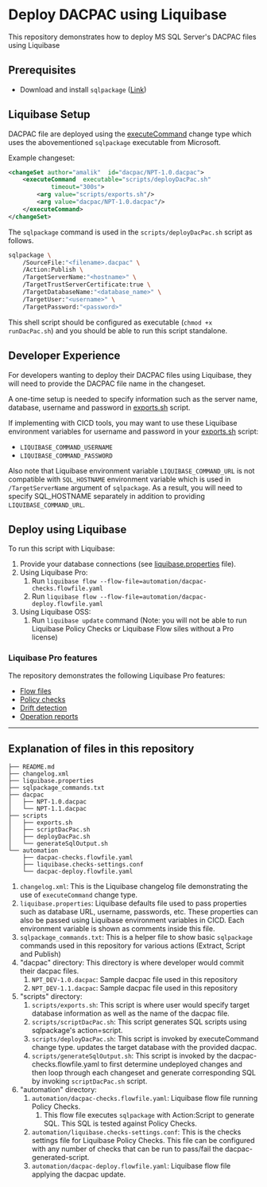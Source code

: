 # Deploy DACPAC using Liquibase

This repository demonstrates how to deploy MS SQL Server's DACPAC files using Liquibase

## Prerequisites

* Download and install `sqlpackage` ([Link](https://learn.microsoft.com/en-us/sql/tools/sqlpackage/sqlpackage-download?view=sql-server-ver16))

## Liquibase Setup

DACPAC file are deployed using the [executeCommand](https://docs.liquibase.com/change-types/execute-command.html) change type which uses the abovementioned `sqlpackage` executable from Microsoft. 

Example changeset:

```xml
<changeSet author="amalik"  id="dacpac/NPT-1.0.dacpac">  
    <executeCommand  executable="scripts/deployDacPac.sh"  
            timeout="300s">  
        <arg value="scripts/exports.sh"/>
        <arg value="dacpac/NPT-1.0.dacpac"/>
    </executeCommand>  
</changeSet>
```

The `sqlpackage` command is used in the `scripts/deployDacPac.sh` script as follows. 

```sh
sqlpackage \
    /SourceFile:"<filename>.dacpac" \
    /Action:Publish \
    /TargetServerName:"<hostname>" \
    /TargetTrustServerCertificate:true \
    /TargetDatabaseName:"<database_name>" \
    /TargetUser:"<username>" \
    /TargetPassword:"<password>"
```

This shell script should be configured as executable (`chmod +x runDacPac.sh`) and you should be able to run this script standalone.

## Developer Experience

For developers wanting to deploy their DACPAC files using Liquibase, they will need to provide the DACPAC file name in the changeset. 

A one-time setup is needed to specify information such as the server name, database, username and password in [exports.sh](scripts/exports.sh) script.

If implementing with CICD tools, you may want to use these Liquibase environment variables for username and password in your [exports.sh](scripts/exports.sh) script:
* `LIQUIBASE_COMMAND_USERNAME`
* `LIQUIBASE_COMMAND_PASSWORD`

Also note that Liquibase environment variable `LIQUIBASE_COMMAND_URL` is not compatible with `SQL_HOSTNAME` environment variable which is used in `/TargetServerName` argument of `sqlpackage`. As a result, you will need to specify SQL_HOSTNAME separately in addition to providing `LIQUIBASE_COMMAND_URL`. 

## Deploy using Liquibase

To run this script with Liquibase:

1. Provide your database connections (see [liquibase.properties](liquibase.properties) file). 
1. Using Liquibase Pro:
    1. Run `liquibase flow --flow-file=automation/dacpac-checks.flowfile.yaml`
    1. Run `liquibase flow --flow-file=automation/dacpac-deploy.flowfile.yaml`
1. Using Liquibase OSS:
    1. Run `liquibase update` command (Note: you will not be able to run Liquibase Policy Checks or Liquibase Flow siles without a Pro license)

### Liquibase Pro features

The repository demonstrates the following Liquibase Pro features:
* [Flow files](https://docs.liquibase.com/liquibase-pro/flow/home.html)
* [Policy checks](https://docs.liquibase.com/liquibase-pro/policy-checks/home.html)
* [Drift detection](https://docs.liquibase.com/workflows/liquibase-community/drift-detection.html)
* [Operation reports](https://docs.liquibase.com/liquibase-pro/observability/operation-reports.html)

----

## Explanation of files in this repository

```log
├── README.md
├── changelog.xml
├── liquibase.properties
├── sqlpackage_commands.txt
├── dacpac
│   ├── NPT-1.0.dacpac
│   └── NPT-1.1.dacpac
├── scripts
│   ├── exports.sh
│   ├── scriptDacPac.sh
│   ├── deployDacPac.sh
│   └── generateSqlOutput.sh
└── automation
    ├── dacpac-checks.flowfile.yaml
    ├── liquibase.checks-settings.conf
    └── dacpac-deploy.flowfile.yaml
```

1. `changelog.xml`: This is the Liquibase changelog file demonstrating the use of `executeCommand` change type. 
1. `liquibase.properties`: Liquibase defaults file used to pass properties such as database URL, username, passwords, etc. These properties can also be passed using Liquibase environment variables in CICD. Each environment variable is shown as comments inside this file.
1. `sqlpackage_commands.txt`: This is a helper file to show basic `sqlpackage` commands used in this repository for various actions (Extract, Script and Publish)
1. "dacpac" directory: This directory is where developer would commit their dacpac files.
    1. `NPT_DEV-1.0.dacpac`: Sample dacpac file used in this repository
    1. `NPT_DEV-1.1.dacpac`: Sample dacpac file used in this repository
1. "scripts" directory:
    1. `scripts/exports.sh`: This script is where user would specify target database information as well as the name of the dacpac file.
    1. `scripts/scriptDacPac.sh`: This script generates SQL scripts using sqlpackage's action=script. 
    1. `scripts/deployDacPac.sh`: This script is invoked by executeCommand change type. updates the target database with the provided dacpac.
    1. `scripts/generateSqlOutput.sh`: This script is invoked by the dacpac-checks.flowfile.yaml to first determine undeployed changes and then loop through each changeset and generate corresponding SQL by invoking `scriptDacPac.sh` script.
1. "automation" directory:
    1. `automation/dacpac-checks.flowfile.yaml`: Liquibase flow file running Policy Checks. 
        1. This flow file executes `sqlpackage` with Action:Script to generate SQL. This SQL is tested against Policy Checks.
    1. `automation/liquibase.checks-settings.conf`: This is the checks settings file for Liquibase Policy Checks. This file can be configured with any number of checks that can be run to pass/fail the dacpac-generated-script.
    1. `automation/dacpac-deploy.flowfile.yaml`: Liquibase flow file applying the dacpac update.
